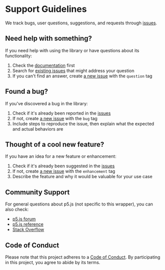 # Support Guidelines

We track bugs, user questions, suggestions, and requests through
[issues](https://github.com/p5-wrapper/react/issues).

## Need help with something?

If you need help with using the library or have questions about its functionality:

1. Check the [documentation](https://github.com/p5-wrapper/react#readme) first
2. Search for [existing issues](https://github.com/p5-wrapper/react/issues) that might address your question
3. If you can't find an answer, create [a new issue](https://github.com/p5-wrapper/react/issues/new) with the `question` tag

## Found a bug?

If you've discovered a bug in the library:

1. Check if it's already been reported in the [issues](https://github.com/p5-wrapper/react/issues)
2. If not, create [a new issue](https://github.com/p5-wrapper/react/issues/new) with the `bug` tag
3. Include steps to reproduce the issue, then explain what the expected and actual behaviors are

## Thought of a cool new feature?

If you have an idea for a new feature or enhancement:

1. Check if it's already been suggested in the [issues](https://github.com/p5-wrapper/react/issues)
2. If not, create [a new issue](https://github.com/p5-wrapper/react/issues/new) with the `enhancement` tag
3. Describe the feature and why it would be valuable for your use case

## Community Support

For general questions about p5.js (not specific to this wrapper), you can also check:

- [p5.js forum](https://discourse.processing.org/c/p5js/10)
- [p5.js reference](https://p5js.org/reference/)
- [Stack Overflow](https://stackoverflow.com/questions/tagged/p5.js)

## Code of Conduct

Please note that this project adheres to a [Code of Conduct](https://github.com/p5-wrapper/react/blob/master/CODE_OF_CONDUCT.md). By participating in this project, you agree to abide by its terms.
